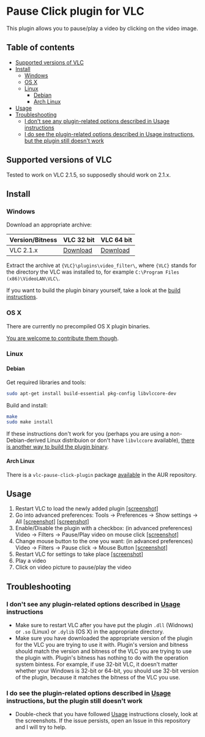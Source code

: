 # Pause Click plugin for VLC
This plugin allows you to pause/play a video by clicking on the video image.

## Table of contents

- [Supported versions of VLC](#supported-versions-of-vlc)
- [Install](#install)
  - [Windows](#windows)
  - [OS X](#os-x)
  - [Linux](#linux)
    - [Debian](#debian)
    - [Arch Linux](#arch-linux)
- [Usage](#usage)
- [Troubleshooting](#troubleshooting)
  - [I don't see any plugin-related options described in Usage instructions](#i-dont-see-any-plugin-related-options-described-in-usage-instructions)
  - [I do see the plugin-related options described in Usage instructions, but the plugin still doesn't work](#i-do-see-the-plugin-related-options-described-in-usage-instructions-but-the-plugin-still-doesnt-work)

## Supported versions of VLC
Tested to work on VLC 2.1.5, so supposedly should work on 2.1.x.

## Install

### Windows
Download an appropriate archive:

Version/Bitness | VLC 32 bit | VLC 64 bit
----------- | ------ | -------
VLC 2.1.x | [Download](https://github.com/nurupo/vlc-pause-click-plugin/releases/download/0.3.1/vlc-2.1.x-32bit-win.zip) | [Download](https://github.com/nurupo/vlc-pause-click-plugin/releases/download/0.3.1/vlc-2.1.x-64bit-win.zip)

Extract the archive at `{VLC}\plugins\video_filter\`, where `{VLC}` stands for the directory the VLC was installed to, for example `C:\Program Files (x86)\VideoLAN\VLC\`.

If you want to build the plugin binary yourself, take a look at the [build instructions](/BUILD.md).

### OS X
There are currently no precompiled OS X plugin binaries.

[You are welcome to contribute them though](/BUILD.md).

### Linux

#### Debian
Get required libraries and tools:
```bash
sudo apt-get install build-essential pkg-config libvlccore-dev
```

Build and install:
```bash
make
sudo make install
```

If these instructions don't work for you (perhaps you are using a non-Debian-derived Linux distribuion or don't have `libvlccore` available), [there is another way to build the plugin binary](/BUILD.md).

#### Arch Linux
There is a `vlc-pause-click-plugin` package [available](https://aur.archlinux.org/packages/vlc-pause-click-plugin/) in the AUR repository.

## Usage
1. Restart VLC to load the newly added plugin [[screenshot]](http://i.imgur.com/6oTRtD8.png)
2. Go into advanced preferences: Tools -> Preferences -> Show settings -> All [[screenshot]](http://i.imgur.com/ONLskiX.png) [[screenshot]](http://i.imgur.com/V7ql7HR.png)
3. Enable/Disable the plugin with a checkbox: (in advanced preferences) Video -> Filters -> Pause/Play video on mouse click [[screenshot]](http://i.imgur.com/U5TZpDp.png)
4. Change mouse button to the one you want: (in advanced preferences) Video -> Filters -> Pause click -> Mouse Button [[screenshot]](http://i.imgur.com/T5yp0jw.png)
5. Restart VLC for settings to take place [[screenshot]](http://i.imgur.com/6oTRtD8.png)
6. Play a video
7. Click on video picture to pause/play the video

## Troubleshooting

### I don't see any plugin-related options described in [Usage](#usage) instructions

- Make sure to restart VLC after you have put the plugin `.dll` (Widnows) or `.so` (Linux) or `.dylib` (OS X) in the appropriate directory.
- Make sure you have downloaded the appropriate version of the plugin for the VLC you are trying to use it with. Plugin's version and bitness should match the version and bitness of the VLC you are trying to use the plugin with. Plugin's bitness has nothing to do with the operation system bintess. For example, if use 32-bit VLC, it doesn't matter whether your Windows is 32-bit or 64-bit, you should use 32-bit version of the plugin, because it matches the bitness of the VLC you use.

### I do see the plugin-related options described in [Usage](#usage) instructions, but the plugin still doesn't work

- Double-check that you have followed [Usage](#usage) instructions closely, look at the screenshots. If the issue persists, open an Issue in this repository and I will try to help.
